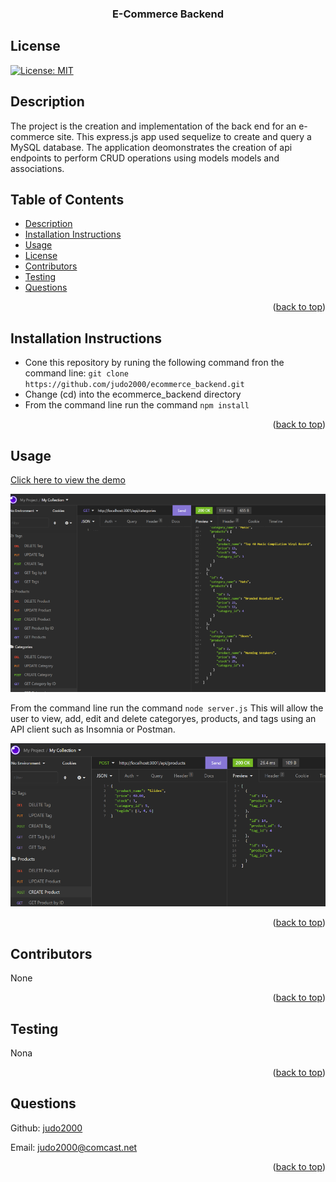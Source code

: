 <div id="top"></div>
    <h3 align="center">E-Commerce Backend</h3>

  ## License
  
  [![License: MIT](https://img.shields.io/badge/License-MIT-yellow.svg)](https://opensource.org/licenses/MIT)

  ## Description
  The project is the creation and implementation of the back end for an e-commerce site.  This express.js app used sequelize to create and query a MySQL database.  The application deomonstrates the creation of api endpoints to perform CRUD operations using models models and associations.

  ## Table of Contents
  * [Description](#description)
  * [Installation Instructions](#installation-instructions)
  * [Usage](#usage)
  * [License](#license)
  * [Contributors](#contributors)
  * [Testing](#testing)
  * [Questions](#questions)
  

  <p align="right">(<a href="#top">back to top</a>)</p>

  ## Installation Instructions
  
  <ul><li>Cone this repository by runing the following command fron the command line: <code>git clone https://github.com/judo2000/ecommerce_backend.git</code></li><li>Change (cd) into the ecommerce_backend directory</li><li>From the command line run the command <code>npm install</code to install required packages.</li></ul>
  
  <p align="right">(<a href="#top">back to top</a>)</p>
  
  ## Usage   
  [Click here to view the demo](https://drive.google.com/file/d/1sgw-VFlXMNbWMfXKUDI901WPqRct0ulO/view?usp=sharing)   

  [![Poject Name Screen Shot][project-screenshot1]](https://judo2000.github.io/img/project_screenshot1.png)   

  From the command line run the command <code>node server.js</code>  This will allow the user to view, add, edit and delete categoryes, products, and tags using an API client such as Insomnia or Postman.   
  
  [![Poject Name Screen Shot][project-screenshot2]](https://judo2000.github.io/img/project_screenshot2.png)
  
  <p align="right">(<a href="#top">back to top</a>)</p>
  
    
  ## Contributors
  None

  <p align="right">(<a href="#top">back to top</a>)</p>

  ## Testing
  Nona

  <p align="right">(<a href="#top">back to top</a>)</p>

  ## Questions

  Github: [judo2000](https://github.com/judo2000)<br/>
  
  Email: [judo2000@comcast.net](judo2000@comcast.net)

  <p align="right">(<a href="#top">back to top</a>)</p>

[project-name]: E-Commerce-Backend
[project-screenshot1]: /img/project_screenshot1.png
[project-screenshot2]: /img/project_screenshot2.png
